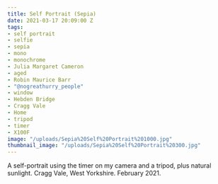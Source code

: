 ```yaml
---
title: Self Portrait (Sepia)
date: 2021-03-17 20:09:00 Z
tags:
- self portrait
- selfie
- sepia
- mono
- monochrome
- Julia Margaret Cameron
- aged
- Robin Maurice Barr
- "@nogreathurry_people"
- window
- Hebden Bridge
- Cragg Vale
- Home
- tripod
- timer
- X100F
image: "/uploads/Sepia%20Self%20Portrait%201000.jpg"
thumbnail_image: "/uploads/Sepia%20Self%20Portrait%20300.jpg"
---
```


A self-portrait using the timer on my camera and a tripod, plus natural sunlight. Cragg Vale, West Yorkshire. February 2021.